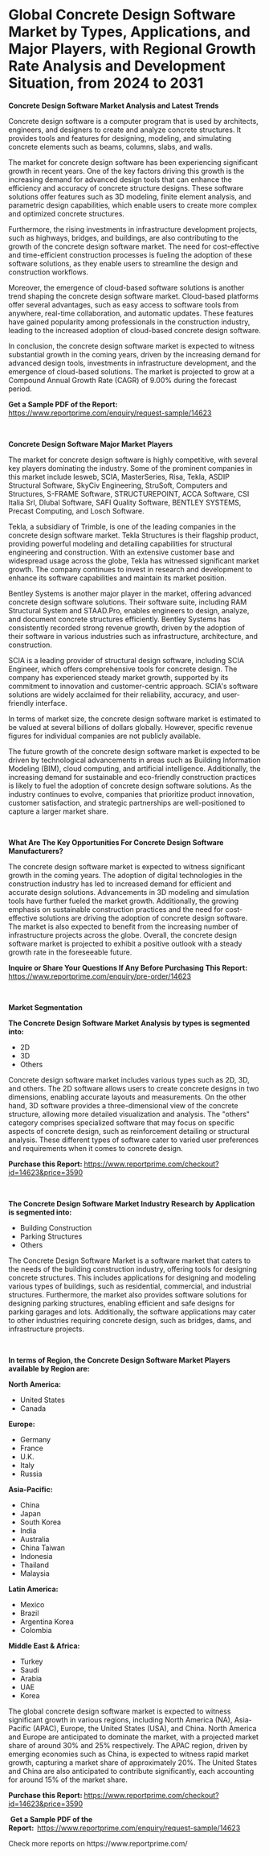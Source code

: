 <p><h1>Global Concrete Design Software Market by Types, Applications, and Major Players, with Regional Growth Rate Analysis and Development Situation, from 2024 to 2031</h1></p><p><strong>Concrete Design Software Market Analysis and Latest Trends</strong></p>
<p><p>Concrete design software is a computer program that is used by architects, engineers, and designers to create and analyze concrete structures. It provides tools and features for designing, modeling, and simulating concrete elements such as beams, columns, slabs, and walls.</p><p>The market for concrete design software has been experiencing significant growth in recent years. One of the key factors driving this growth is the increasing demand for advanced design tools that can enhance the efficiency and accuracy of concrete structure designs. These software solutions offer features such as 3D modeling, finite element analysis, and parametric design capabilities, which enable users to create more complex and optimized concrete structures.</p><p>Furthermore, the rising investments in infrastructure development projects, such as highways, bridges, and buildings, are also contributing to the growth of the concrete design software market. The need for cost-effective and time-efficient construction processes is fueling the adoption of these software solutions, as they enable users to streamline the design and construction workflows.</p><p>Moreover, the emergence of cloud-based software solutions is another trend shaping the concrete design software market. Cloud-based platforms offer several advantages, such as easy access to software tools from anywhere, real-time collaboration, and automatic updates. These features have gained popularity among professionals in the construction industry, leading to the increased adoption of cloud-based concrete design software.</p><p>In conclusion, the concrete design software market is expected to witness substantial growth in the coming years, driven by the increasing demand for advanced design tools, investments in infrastructure development, and the emergence of cloud-based solutions. The market is projected to grow at a Compound Annual Growth Rate (CAGR) of 9.00% during the forecast period.</p></p>
<p><strong>Get a Sample PDF of the Report:&nbsp;</strong> <a href="https://www.reportprime.com/enquiry/request-sample/14623">https://www.reportprime.com/enquiry/request-sample/14623</a></p>
<p>&nbsp;</p>
<p><strong>Concrete Design Software Major Market Players</strong></p>
<p><p>The market for concrete design software is highly competitive, with several key players dominating the industry. Some of the prominent companies in this market include Iesweb, SCIA, MasterSeries, Risa, Tekla, ASDIP Structural Software, SkyCiv Engineering, StruSoft, Computers and Structures, S-FRAME Software, STRUCTUREPOINT, ACCA Software, CSI Italia Srl, Dlubal Software, SAFI Quality Software, BENTLEY SYSTEMS, Precast Computing, and Losch Software.</p><p>Tekla, a subsidiary of Trimble, is one of the leading companies in the concrete design software market. Tekla Structures is their flagship product, providing powerful modeling and detailing capabilities for structural engineering and construction. With an extensive customer base and widespread usage across the globe, Tekla has witnessed significant market growth. The company continues to invest in research and development to enhance its software capabilities and maintain its market position.</p><p>Bentley Systems is another major player in the market, offering advanced concrete design software solutions. Their software suite, including RAM Structural System and STAAD.Pro, enables engineers to design, analyze, and document concrete structures efficiently. Bentley Systems has consistently recorded strong revenue growth, driven by the adoption of their software in various industries such as infrastructure, architecture, and construction.</p><p>SCIA is a leading provider of structural design software, including SCIA Engineer, which offers comprehensive tools for concrete design. The company has experienced steady market growth, supported by its commitment to innovation and customer-centric approach. SCIA's software solutions are widely acclaimed for their reliability, accuracy, and user-friendly interface.</p><p>In terms of market size, the concrete design software market is estimated to be valued at several billions of dollars globally. However, specific revenue figures for individual companies are not publicly available.</p><p>The future growth of the concrete design software market is expected to be driven by technological advancements in areas such as Building Information Modeling (BIM), cloud computing, and artificial intelligence. Additionally, the increasing demand for sustainable and eco-friendly construction practices is likely to fuel the adoption of concrete design software solutions. As the industry continues to evolve, companies that prioritize product innovation, customer satisfaction, and strategic partnerships are well-positioned to capture a larger market share.</p></p>
<p>&nbsp;</p>
<p><strong>What Are The Key Opportunities For Concrete Design Software Manufacturers?</strong></p>
<p><p>The concrete design software market is expected to witness significant growth in the coming years. The adoption of digital technologies in the construction industry has led to increased demand for efficient and accurate design solutions. Advancements in 3D modeling and simulation tools have further fueled the market growth. Additionally, the growing emphasis on sustainable construction practices and the need for cost-effective solutions are driving the adoption of concrete design software. The market is also expected to benefit from the increasing number of infrastructure projects across the globe. Overall, the concrete design software market is projected to exhibit a positive outlook with a steady growth rate in the foreseeable future.</p></p>
<p><strong>Inquire or Share Your Questions If Any Before Purchasing This Report:</strong> <a href="https://www.reportprime.com/enquiry/pre-order/14623">https://www.reportprime.com/enquiry/pre-order/14623</a></p>
<p>&nbsp;</p>
<p><strong>Market Segmentation</strong></p>
<p><strong>The Concrete Design Software Market Analysis by types is segmented into:</strong></p>
<p><ul><li>2D</li><li>3D</li><li>Others</li></ul></p>
<p><p>Concrete design software market includes various types such as 2D, 3D, and others. The 2D software allows users to create concrete designs in two dimensions, enabling accurate layouts and measurements. On the other hand, 3D software provides a three-dimensional view of the concrete structure, allowing more detailed visualization and analysis. The "others" category comprises specialized software that may focus on specific aspects of concrete design, such as reinforcement detailing or structural analysis. These different types of software cater to varied user preferences and requirements when it comes to concrete design.</p></p>
<p><strong>Purchase this Report:&nbsp;</strong><a href="https://www.reportprime.com/checkout?id=14623&price=3590">https://www.reportprime.com/checkout?id=14623&price=3590</a></p>
<p>&nbsp;</p>
<p><strong>The Concrete Design Software Market Industry Research by Application is segmented into:</strong></p>
<p><ul><li>Building Construction</li><li>Parking Structures</li><li>Others</li></ul></p>
<p><p>The Concrete Design Software Market is a software market that caters to the needs of the building construction industry, offering tools for designing concrete structures. This includes applications for designing and modeling various types of buildings, such as residential, commercial, and industrial structures. Furthermore, the market also provides software solutions for designing parking structures, enabling efficient and safe designs for parking garages and lots. Additionally, the software applications may cater to other industries requiring concrete design, such as bridges, dams, and infrastructure projects.</p></p>
<p>&nbsp;</p>
<p><strong>In terms of Region, the Concrete Design Software Market Players available by Region are:</strong></p>
<p>
    <p> <strong> North America: </strong>
        <ul>
            <li>United States</li>
            <li>Canada</li>
        </ul>
        </p> 
    <p> <strong> Europe: </strong>
        <ul>
            <li>Germany</li>
            <li>France</li>
            <li>U.K.</li>
            <li>Italy</li>
            <li>Russia</li>
        </ul>
        </p> 
    <p> <strong> Asia-Pacific: </strong>
        <ul>
            <li>China</li>
            <li>Japan</li>
            <li>South Korea</li>
            <li>India</li>
            <li>Australia</li>
            <li>China Taiwan</li>
            <li>Indonesia</li>
            <li>Thailand</li>
            <li>Malaysia</li>
        </ul>
        </p> 
    <p> <strong> Latin America: </strong>
        <ul>
            <li>Mexico</li>
            <li>Brazil</li>
            <li>Argentina Korea</li>
            <li>Colombia</li>
        </ul>
        </p> 
    <p> <strong> Middle East & Africa: </strong>
        <ul>
            <li>Turkey</li>
            <li>Saudi</li>
            <li>Arabia</li>
            <li>UAE</li>
            <li>Korea</li>
        </ul>
    </p>
    </p>
<p><p>The global concrete design software market is expected to witness significant growth in various regions, including North America (NA), Asia-Pacific (APAC), Europe, the United States (USA), and China. North America and Europe are anticipated to dominate the market, with a projected market share of around 30% and 25% respectively. The APAC region, driven by emerging economies such as China, is expected to witness rapid market growth, capturing a market share of approximately 20%. The United States and China are also anticipated to contribute significantly, each accounting for around 15% of the market share.</p></p>
<p><strong>Purchase this Report: </strong><a href="https://www.reportprime.com/checkout?id=14623&price=3590">https://www.reportprime.com/checkout?id=14623&price=3590</a></p>
<p>&nbsp;<strong>Get a Sample PDF of the Report:&nbsp;&nbsp;</strong><a href="https://www.reportprime.com/enquiry/request-sample/14623">https://www.reportprime.com/enquiry/request-sample/14623</a></p>
<p><strong></strong></p>
<p>Check more reports on https://www.reportprime.com/</p>